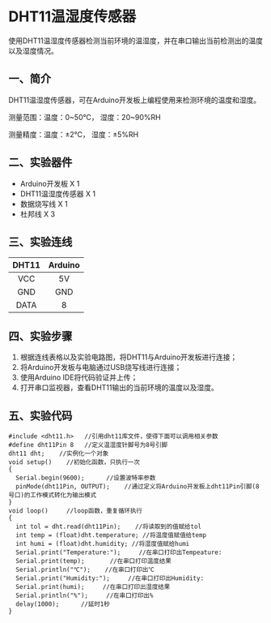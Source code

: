 # DHT11温湿度传感器

使用DHT11温湿度传感器检测当前环境的温湿度，并在串口输出当前检测出的温度以及湿度情况。



## 一、简介

DHT11温湿度传感器，可在Arduino开发板上编程使用来检测环境的温度和湿度。

测量范围：温度：0~50℃， 湿度：20~90%RH

测量精度：温度：±2℃， 湿度：±5%RH



## 二、实验器件

- Arduino开发板  X  1
- DHT11温湿度传感器  X  1
- 数据烧写线  X  1
- 杜邦线  X  3

## 三、实验连线

| DHT11 | Arduino |
| :---: | :-----: |
|  VCC  |   5V    |
|  GND  |   GND   |
| DATA  |    8    |



## 四、实验步骤

1. 根据连线表格以及实验电路图，将DHT11与Arduino开发板进行连接；
2. 将Arduino开发板与电脑通过USB烧写线进行连接；
3. 使用Arduino IDE将代码验证并上传；
4. 打开串口监视器，查看DHT11输出的当前环境的温度以及湿度。



## 五、实验代码

```
#include <dht11.h>   //引用dht11库文件，使得下面可以调用相关参数
#define dht11Pin 8   //定义温湿度针脚号为8号引脚
dht11 dht;    //实例化一个对象
void setup()    //初始化函数，只执行一次
{
  Serial.begin(9600);      //设置波特率参数
  pinMode(dht11Pin, OUTPUT);    //通过定义将Arduino开发板上dht11Pin引脚(8号口)的工作模式转化为输出模式
}
void loop()     //loop函数，重复循环执行
{
  int tol = dht.read(dht11Pin);    //将读取到的值赋给tol
  int temp = (float)dht.temperature; //将温度值赋值给temp
  int humi = (float)dht.humidity; //将湿度值赋给humi
  Serial.print("Temperature:");     //在串口打印出Tempeature:
  Serial.print(temp);       //在串口打印温度结果
  Serial.println("℃");    //在串口打印出℃
  Serial.print("Humidity:");     //在串口打印出Humidity:
  Serial.print(humi);     //在串口打印出湿度结果
  Serial.println("%");     //在串口打印出%
  delay(1000);      //延时1秒
}
```

